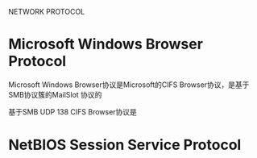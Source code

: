 NETWORK PROTOCOL







Microsoft Windows Browser Protocol
==================================

Microsoft Windows Browser协议是Microsoft的CIFS Browser协议，是基于SMB协议簇的MailSlot
协议的

基于SMB
UDP 138
CIFS Browser协议是


NetBIOS Session Service Protocol
================================





